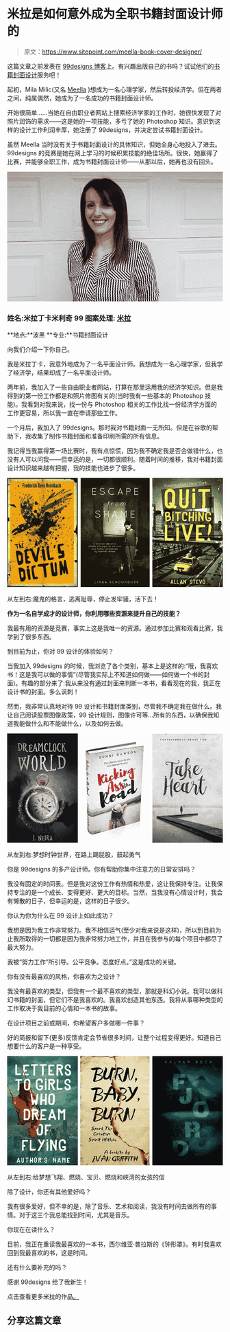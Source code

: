 # 米拉是如何意外成为全职书籍封面设计师的

> 原文：<https://www.sitepoint.com/meella-book-cover-designer/>

这篇文章之前发表在 [99designs 博客](https://99designs.com/blog/portraits/meella-book-cover-designer-interview/?utm_source=partner&utm_medium=paid-referral&utm_campaign=sitepoint&utm_content=interview-post)上。有兴趣出版自己的书吗？试试他们的[书籍封面设计](https://99designs.com/book-cover-design?utm_source=partner&utm_medium=paid-referral&utm_campaign=sitepoint&utm_content=interview-post)服务吧！

起初，Mila Milic(又名 [Meella](https://99designs.com/profiles/meella/?utm_source=partner&utm_medium=paid-referral&utm_campaign=sitepoint&utm_content=interview-post) )想成为一名心理学家，然后转投经济学。但在两者之间，纯属偶然，她成为了一名成功的书籍封面设计师。

开始很简单……当她在自由职业者网站上搜索经济学家的工作时，她很快发现了对照片润饰的需求——这是她的一项技能，多亏了她的 Photoshop 知识。意识到这样的设计工作利润丰厚，她注册了 99designs，并决定尝试书籍封面设计。

虽然 Meella 当时没有关于书籍封面设计的具体知识，但她全身心地投入了进去。99designs 的竞赛是她在网上学习的时候积累技能的绝佳场所。很快，她赢得了比赛，并能够全职工作，成为书籍封面设计师——从那以后，她再也没有回头。

![meella](img/d10a528d3ae89659719828bf048bae48.png)

### **姓名:米拉丁卡米利奇** **99 图案处理:** [米拉](https://99designs.com/profiles/meella/?utm_source=partner&utm_medium=paid-referral&utm_campaign=sitepoint&utm_content=interview-post)
**地点:**波黑
**专业:**书籍封面设计

向我们介绍一下你自己。

我是米拉丁卡，我意外地成为了一名平面设计师。我想成为一名心理学家，但我学了经济学，结果却成了一名平面设计师。

两年前，我加入了一些自由职业者网站，打算在那里运用我的经济学知识。但是我得到的第一份工作都是和照片修图有关的(当时我有一些基本的 Photoshop 技能)。我看到对我来说，找一份与 Photoshop 相关的工作比找一份经济学方面的工作更容易，所以我一直在申请那些工作。

一个月后，我加入了 99designs。那时我对书籍封面一无所知。但是在谷歌的帮助下，我收集了制作书籍封面和准备印刷所需的所有信息。

我记得当我赢得第一场比赛时，我有点惊慌，因为我不确定我是否会做错什么，也没有人可以问我——但幸运的是，一切都很顺利。随着时间的推移，我对书籍封面设计知识越来越有把握，我的技能也进步了很多。

![Left to right: The Devil’s Dictum, Escape from Shame and Quit Bitching and Live!](img/cb12edad9b0464e13cecf7932a59539d.png)

从左到右:魔鬼的格言，逃离耻辱，停止发牢骚，活下去！

**作为一名自学成才的设计师，你利用哪些资源来提升自己的技能？**

我最有用的资源是竞赛，事实上这是我唯一的资源。通过参加比赛和观看比赛，我学到了很多东西。

到目前为止，你对 99 设计的体验如何？

当我加入 99designs 的时候，我浏览了各个类别，基本上是这样的:“哦，我喜欢书！这是我可以做的事情”(尽管我实际上不知道如何做——如何做一个书的封面)。有趣的部分来了:我从来没有通过封面来判断一本书，看看现在的我，我正在设计书的封面。多么讽刺！

然而，我非常认真地对待 99 设计和书籍封面类别，尽管我不确定我在做什么。我让自己阅读股票图像政策，99 设计规则，图像许可等…所有的东西，以确保我知道我能做什么和不能做什么，以及如何去做。

![Left to right: Dreamclock World, Kicking Ass on the Road and Take Heart](img/0dc53be8151ca02893d8a1d005cc22b0.png)

从左到右:梦想时钟世界，在路上踢屁股，鼓起勇气

你是 99designs 的多产设计师。你有帮助你集中注意力的日常安排吗？

我没有固定的时间表。但是我对这份工作有热情和热爱，这让我保持专注。让我保持专注的是一个成长、变得更好、更大的目标。当然，当我没有心情设计时，我会有懒散的日子，但幸运的是，这样的日子很少。

你认为你为什么在 99 设计上如此成功？

我想是因为我工作非常努力。我不相信运气(至少对我来说是这样)，所以到目前为止我所取得的一切都是因为我非常努力地工作，并且在我参与的每个项目中都尽了最大努力。

我被“努力工作”所引导。公平竞争。态度好点。”这是成功的关键。

你有没有最喜欢的风格，你喜欢为之设计？

我没有最喜欢的类型，但我有一个最不喜欢的类型，那就是科幻小说。我可以做科幻书籍的封面，但它们不是我喜欢的。我喜欢创造其他东西。我将从事哪种类型的工作取决于我目前的心情和一本书的故事。

在设计项目之前或期间，你希望客户多做哪一件事？

好的简报和留下(更多)反馈肯定会节省很多时间，让整个过程变得更好。知道自己想要什么的客户是一种享受。

![Left to right: Letters to Girls Who Dream of Flying, Burn, Baby, Burn and Fjord](img/d3a63af04d3c2294e26c49807b079ad3.png)

从左到右:给梦想飞翔、燃烧、宝贝、燃烧和峡湾的女孩的信

除了设计，你还有其他爱好吗？

我有很多爱好，但不幸的是，除了音乐、艺术和阅读，我没有时间去做所有的事情。对于这三个我总能找到时间，尤其是音乐。

你现在在读什么？

目前，我正在重读我最喜欢的一本书，西尔维亚·普拉斯的《钟形罩》。有时我喜欢回到我最喜欢的书，这是时间。

还有什么要补充的吗？

感谢 99designs 给了我新生！

点击查看更多米拉的作品[。](https://99designs.com/profiles/meella/?utm_source=partner&utm_medium=paid-referral&utm_campaign=sitepoint&utm_content=interview-post)

## 分享这篇文章